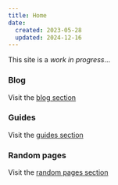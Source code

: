 ```yaml
---
title: Home
date:
  created: 2023-05-28
  updated: 2024-12-16
---
```


This site is a _work in progress_...

### Blog

Visit the [blog section](blog/index.md)


### Guides

Visit the [guides section](guides/index.md)


### Random pages

Visit the [random pages section](random/index.md)

